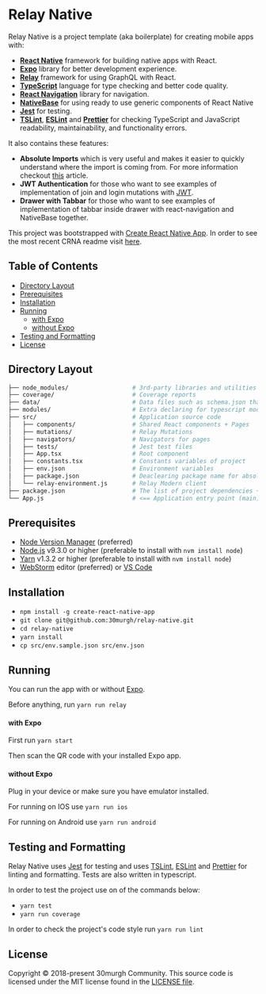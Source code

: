 # Relay Native

Relay Native is a project template (aka boilerplate) for creating mobile apps with:
* [**React Native**][react-native] framework for building native apps with React.
* [**Expo**][expo] library for better development experience.
* [**Relay**][relay] framework for using GraphQL with React.
* [**TypeScript**][typescript] language for type checking and better code quality.
* [**React Navigation**][react-navigation] library for navigation.
* [**NativeBase**][native-base] for using ready to use generic components of React Native
* [**Jest**][jest] for testing.
* [**TSLint**][tslint], [**ESLint**][eslint] and [**Prettier**][prettier] for checking TypeScript and JavaScript readability, maintainability, and functionality errors.

It also contains these features:
* **Absolute Imports** which is very useful and makes it easier to quickly understand where the import is coming from. For more information checkout [this][absolute-import-article] article.
* **JWT Authentication** for those who want to see examples of implementation of join and login mutations with [JWT][jwt].
* **Drawer with Tabbar** for those who want to see examples of implementation of tabbar inside drawer with react-navigation and NativeBase together.

This project was bootstrapped with [Create React Native App][crna]. In order to see the most recent CRNA readme visit [here][crna-readme].

## Table of Contents

* [Directory Layout](#directory-layout)
* [Prerequisites](#prerequisites)
* [Installation](#installation)
* [Running](#running)
  * [with Expo](#with-expo)
  * [without Expo](#without-expo)
* [Testing and Formatting](#testing-and-formatting)
* [License](#license)

## Directory Layout
```bash
├── node_modules/                  # 3rd-party libraries and utilities
├── coverage/                      # Coverage reports
├── data/                          # Data files such as schema.json that use for graphql
├── modules/                       # Extra declaring for typescript modules
├── src/                           # Application source code
│   ├── components/                # Shared React components + Pages
│   ├── mutations/                 # Relay Mutations
│   ├── navigators/                # Navigators for pages
│   ├── tests/                     # Jest test files
│   ├── App.tsx                    # Root component
│   ├── constants.tsx              # Constants variables of project
│   ├── env.json                   # Environment variables
│   ├── package.json               # Deaclearing package name for absolute path imports
│   └── relay-environment.js       # Relay Modern client
├── package.json                   # The list of project dependencies + NPM scripts
└── App.js                         # <== Application entry point (main) <===
```

## Prerequisites
* [Node Version Manager][nvm] (preferred)
* [Node.js][node] v9.3.0 or higher (preferable to install with `nvm install node`)
* [Yarn][yarn] v1.3.2 or higher (preferable to install with `nvm install node`)
* [WebStorm][webstorm] editor (preferred) or [VS Code][vsc]

## Installation
- `npm install -g create-react-native-app`
- `git clone git@github.com:30murgh/relay-native.git`
- `cd relay-native`
- `yarn install`
- `cp src/env.sample.json src/env.json`

## Running
You can run the app with or without [Expo][expo].

Before anything, run `yarn run relay`

#### with Expo
First run `yarn start`

Then scan the QR code with your installed Expo app.

#### without Expo
Plug in your device or make sure you have emulator installed.

For running on IOS use `yarn run ios`

For running on Android use `yarn run android`

## Testing and Formatting
Relay Native uses [Jest][jest] for testing and uses [TSLint][tslint], [ESLint][eslint] and [Prettier][prettier] for linting and formatting. Tests are also written in typescript.

In order to test the project use on of the commands below:
- `yarn test`
- `yarn run coverage`

In order to check the project's code style run `yarn run lint`

## License
Copyright © 2018-present 30murgh Community. This source code is licensed under the MIT license found in the [LICENSE file][license].


[react-native]: https://github.com/facebook/react-native
[expo]: https://github.com/expo/expo
[relay]: https://github.com/facebook/relay
[typescript]: https://github.com/Microsoft/TypeScript
[react-navigation]: https://github.com/react-navigation/react-navigation
[native-base]: https://github.com/GeekyAnts/NativeBase
[jest]: https://github.com/facebook/jest
[tslint]: https://github.com/palantir/tslint
[eslint]: https://github.com/eslint/eslint
[prettier]: https://github.com/prettier/prettier
[absolute-import-article]: https://medium.com/@davidjwoody/how-to-use-absolute-paths-in-react-native-6b06ae3f65d1
[jwt]: https://jwt.io
[crna]: https://github.com/react-community/create-react-native-app
[crna-readme]: https://github.com/react-community/create-react-native-app/blob/master/react-native-scripts/template/README.md
[nvm]: https://github.com/creationix/nvm
[node]: https://github.com/nodejs/node
[yarn]: https://github.com/yarnpkg/yarn
[webstorm]: https://www.jetbrains.com/webstorm
[vsc]: https://code.visualstudio.com
[license]: https://github.com/30murgh/relay-native/blob/master/LICENSE
